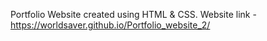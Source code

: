
Portfolio Website created using HTML &amp; CSS.
Website link -  https://worldsaver.github.io/Portfolio_website_2/

